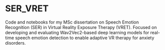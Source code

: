 # SER_VRET
Code and notebooks for my MSc dissertation on Speech Emotion Recognition (SER) in Virtual Reality Exposure Therapy (VRET). Focused on developing and evaluating Wav2Vec2-based deep learning models for real-time speech emotion detection to enable adaptive VR therapy for anxiety disorders.
